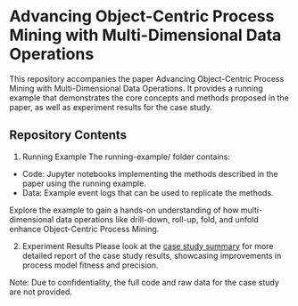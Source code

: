 # Advancing Object-Centric Process Mining with Multi-Dimensional Data Operations

This repository accompanies the paper Advancing Object-Centric Process Mining with Multi-Dimensional Data Operations. It provides a running example that demonstrates the core concepts and methods proposed in the paper, as well as experiment results for the case study.

## Repository Contents
1. Running Example
The running-example/ folder contains:
* Code: Jupyter notebooks implementing the methods described in the paper using the running example.
* Data: Example event logs that can be used to replicate the methods.

Explore the example to gain a hands-on understanding of how multi-dimensional data operations like drill-down, roll-up, fold, and unfold enhance Object-Centric Process Mining.

2. Experiment Results
Please look at the [case study summary](experiment-results/case_study_summary.md) for more  detailed report of the case study results, showcasing improvements in process model fitness and precision.

Note: Due to confidentiality, the full code and raw data for the case study are not provided.